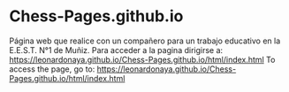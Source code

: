 # Chess-Pages.github.io
 Página web que realice con un compañero para un trabajo educativo en la E.E.S.T. N°1 de Muñiz.
Para acceder a la pagina dirigirse a: https://leonardonaya.github.io/Chess-Pages.github.io/html/index.html
To access the page, go to: https://leonardonaya.github.io/Chess-Pages.github.io/html/index.html
